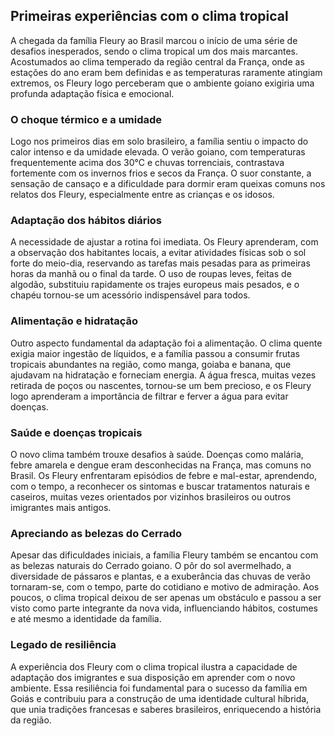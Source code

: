 ## Primeiras experiências com o clima tropical

A chegada da família Fleury ao Brasil marcou o início de uma série de desafios inesperados, sendo o clima tropical um dos mais marcantes. Acostumados ao clima temperado da região central da França, onde as estações do ano eram bem definidas e as temperaturas raramente atingiam extremos, os Fleury logo perceberam que o ambiente goiano exigiria uma profunda adaptação física e emocional.

### O choque térmico e a umidade

Logo nos primeiros dias em solo brasileiro, a família sentiu o impacto do calor intenso e da umidade elevada. O verão goiano, com temperaturas frequentemente acima dos 30°C e chuvas torrenciais, contrastava fortemente com os invernos frios e secos da França. O suor constante, a sensação de cansaço e a dificuldade para dormir eram queixas comuns nos relatos dos Fleury, especialmente entre as crianças e os idosos.

### Adaptação dos hábitos diários

A necessidade de ajustar a rotina foi imediata. Os Fleury aprenderam, com a observação dos habitantes locais, a evitar atividades físicas sob o sol forte do meio-dia, reservando as tarefas mais pesadas para as primeiras horas da manhã ou o final da tarde. O uso de roupas leves, feitas de algodão, substituiu rapidamente os trajes europeus mais pesados, e o chapéu tornou-se um acessório indispensável para todos.

### Alimentação e hidratação

Outro aspecto fundamental da adaptação foi a alimentação. O clima quente exigia maior ingestão de líquidos, e a família passou a consumir frutas tropicais abundantes na região, como manga, goiaba e banana, que ajudavam na hidratação e forneciam energia. A água fresca, muitas vezes retirada de poços ou nascentes, tornou-se um bem precioso, e os Fleury logo aprenderam a importância de filtrar e ferver a água para evitar doenças.

### Saúde e doenças tropicais

O novo clima também trouxe desafios à saúde. Doenças como malária, febre amarela e dengue eram desconhecidas na França, mas comuns no Brasil. Os Fleury enfrentaram episódios de febre e mal-estar, aprendendo, com o tempo, a reconhecer os sintomas e buscar tratamentos naturais e caseiros, muitas vezes orientados por vizinhos brasileiros ou outros imigrantes mais antigos.

### Apreciando as belezas do Cerrado

Apesar das dificuldades iniciais, a família Fleury também se encantou com as belezas naturais do Cerrado goiano. O pôr do sol avermelhado, a diversidade de pássaros e plantas, e a exuberância das chuvas de verão tornaram-se, com o tempo, parte do cotidiano e motivo de admiração. Aos poucos, o clima tropical deixou de ser apenas um obstáculo e passou a ser visto como parte integrante da nova vida, influenciando hábitos, costumes e até mesmo a identidade da família.

### Legado de resiliência

A experiência dos Fleury com o clima tropical ilustra a capacidade de adaptação dos imigrantes e sua disposição em aprender com o novo ambiente. Essa resiliência foi fundamental para o sucesso da família em Goiás e contribuiu para a construção de uma identidade cultural híbrida, que unia tradições francesas e saberes brasileiros, enriquecendo a história da região.
